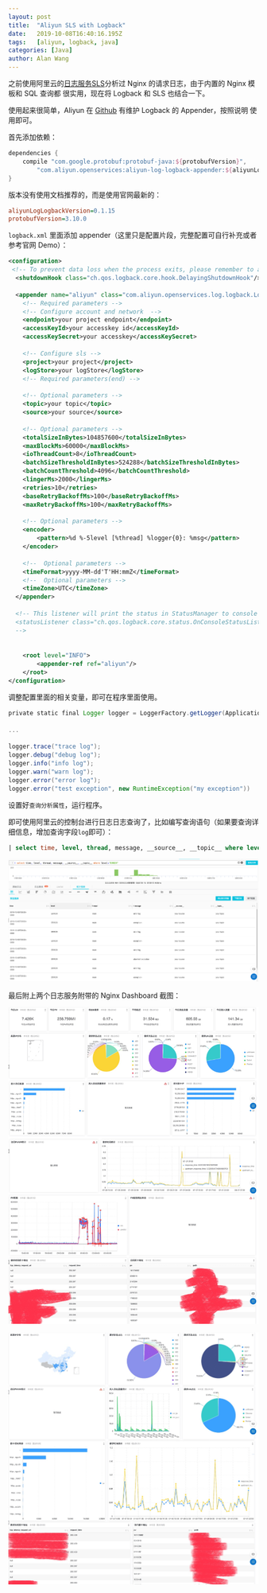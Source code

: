 ```yaml
---
layout: post
title:  "Aliyun SLS with Logback"
date:   2019-10-08T16:40:16.195Z
tags:   [aliyun, logback, java]
categories: [Java]
author: Alan Wang
---
```


之前使用阿里云的[日志服务SLS](https://sls.console.aliyun.com/lognext/profile)分析过 Nginx 的请求日志，由于内置的 Nginx 模板和 SQL 查询都
很实用，现在将 Logback 和 SLS 也结合一下。

使用起来很简单，Aliyun 在 [Github](https://github.com/aliyun/aliyun-log-logback-appender) 有维护 Logback 的 Appender，按照说明
使用即可。

首先添加依赖：
```groovy
dependencies {
    compile "com.google.protobuf:protobuf-java:${protobufVersion}",
        "com.aliyun.openservices:aliyun-log-logback-appender:${aliyunLogLogbackVersion}"
}
```

版本没有使用文档推荐的，而是使用官网最新的：

```ini
aliyunLogLogbackVersion=0.1.15
protobufVersion=3.10.0
```

`logback.xml` 里面添加 appender（这里只是配置片段，完整配置可自行补充或者参考官网 Demo）：
```xml
<configuration>
 <!-- To prevent data loss when the process exits, please remember to add this configuration -->
  <shutdownHook class="ch.qos.logback.core.hook.DelayingShutdownHook"/>

  <appender name="aliyun" class="com.aliyun.openservices.log.logback.LoghubAppender">
    <!-- Required parameters -->
    <!-- Configure account and network  -->
    <endpoint>your project endpoint</endpoint>
    <accessKeyId>your accesskey id</accessKeyId>
    <accessKeySecret>your accesskey</accessKeySecret>

    <!-- Configure sls -->
    <project>your project</project>
    <logStore>your logStore</logStore>
    <!-- Required parameters(end) -->

    <!-- Optional parameters -->
    <topic>your topic</topic>
    <source>your source</source>

    <!-- Optional parameters -->
    <totalSizeInBytes>104857600</totalSizeInBytes>
    <maxBlockMs>60000</maxBlockMs>
    <ioThreadCount>8</ioThreadCount>
    <batchSizeThresholdInBytes>524288</batchSizeThresholdInBytes>
    <batchCountThreshold>4096</batchCountThreshold>
    <lingerMs>2000</lingerMs>
    <retries>10</retries>
    <baseRetryBackoffMs>100</baseRetryBackoffMs>
    <maxRetryBackoffMs>100</maxRetryBackoffMs>
    
    <!-- Optional parameters -->
    <encoder>
        <pattern>%d %-5level [%thread] %logger{0}: %msg</pattern>
    </encoder>
    
    <!--  Optional parameters -->
    <timeFormat>yyyy-MM-dd'T'HH:mmZ</timeFormat>
    <!--  Optional parameters -->
    <timeZone>UTC</timeZone>
  </appender>

  <!-- This listener will print the status in StatusManager to console
  <statusListener class="ch.qos.logback.core.status.OnConsoleStatusListener"/>
  -->


    <root level="INFO">
        <appender-ref ref="aliyun"/>
    </root>
</configuration>
```

调整配置里面的相关变量，即可在程序里面使用。


```groovy
private static final Logger logger = LoggerFactory.getLogger(Application.class);

...

logger.trace("trace log");
logger.debug("debug log");
logger.info("info log");
logger.warn("warn log");
logger.error("error log");
logger.error("test exception", new RuntimeException("my exception"))
```

设置好`查询分析属性`，运行程序。

即可使用阿里云的控制台进行日志日志查询了，比如编写查询语句（如果要查询详细信息，增加查询字段`log`即可）：

```sql
| select time, level, thread, message, __source__, __topic__ where level='ERROR'
```

![](./resources/2019-10-08-aliyun-sls-with-logback/aliyun-sls-logback-query.png)


最后附上两个日志服务附带的 Nginx Dashboard 截图：

![](./resources/2019-10-08-aliyun-sls-with-logback/aliyun-sts-nginx-1.jpg)

![](./resources/2019-10-08-aliyun-sls-with-logback/aliyun-sts-nginx-2.jpg)


